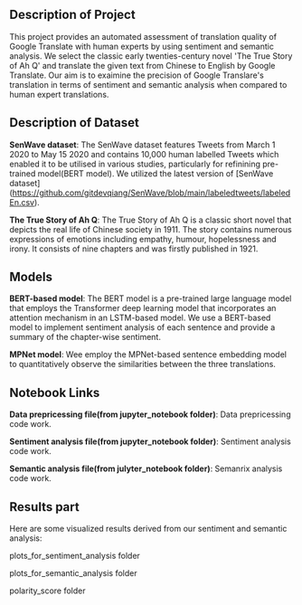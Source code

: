 ## Description of Project
This project provides an automated assessment of translation quality of Google Translate with human experts by using sentiment and semantic analysis. We select the classic early twenties-century novel 'The True Story of Ah Q' and translate the given text from Chinese to English by Google Translate. Our aim is to exaimine the precision of Google Translare's translation in terms of sentiment and semantic analysis when compared to human expert translations.

## Description of Dataset
**SenWave dataset**: The SenWave dataset features Tweets from March 1 2020 to May 15 2020 and contains 10,000 human labelled Tweets which enabled it to be utilised in various studies, particularly for refinining pre-trained model(BERT model). We utilized the latest version of [SenWave dataset] (https://github.com/gitdevqiang/SenWave/blob/main/labeledtweets/labeledEn.csv).

**The True Story of Ah Q**: The True Story of Ah Q is a classic short novel that depicts the real life of Chinese society in 1911. The story contains numerous expressions of emotions including empathy,
humour, hopelessness and irony. It consists of nine chapters and was firstly published in 1921.

## Models
**BERT-based model**: The BERT model is a pre-trained large language model that employs the Transformer deep learning model that incorporates an attention mechanism in an LSTM-based model. We use a BERT-based model to implement sentiment analysis of each sentence and provide a summary of the chapter-wise sentiment.

**MPNet model**: Wee employ the MPNet-based sentence embedding model to quantitatively observe the similarities between the three translations.

## Notebook Links

**Data prepricessing file(from jupyter_notebook folder)**: Data prepricessing code work.

**Sentiment analysis file(from jupyter_notebook folder)**: Sentiment analysis code work.

**Semantic analysis file(from julyter_notebook folder)**: Semanrix analysis code work.

## Results part
Here are some visualized results derived from our sentiment and semantic analysis:

plots_for_sentiment_analysis folder

plots_for_semantic_analysis folder

polarity_score folder




